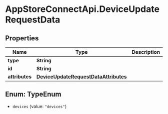 # AppStoreConnectApi.DeviceUpdateRequestData

## Properties

Name | Type | Description | Notes
------------ | ------------- | ------------- | -------------
**type** | **String** |  | 
**id** | **String** |  | 
**attributes** | [**DeviceUpdateRequestDataAttributes**](DeviceUpdateRequestDataAttributes.md) |  | [optional] 



## Enum: TypeEnum


* `devices` (value: `"devices"`)




